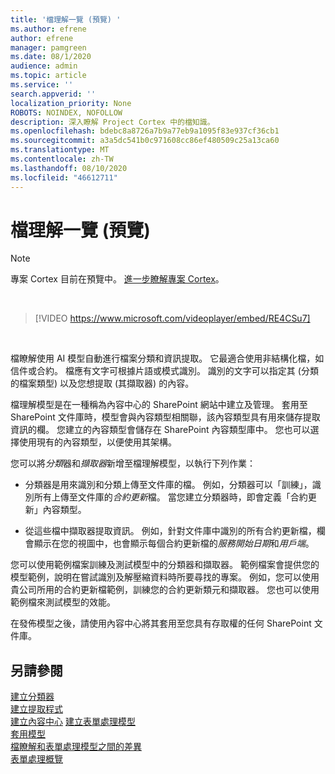 ```yaml
---
title: '檔理解一覽 (預覽) '
ms.author: efrene
author: efrene
manager: pamgreen
ms.date: 08/1/2020
audience: admin
ms.topic: article
ms.service: ''
search.appverid: ''
localization_priority: None
ROBOTS: NOINDEX, NOFOLLOW
description: 深入瞭解 Project Cortex 中的檔知識。
ms.openlocfilehash: bdebc8a8726a7b9a77eb9a1095f83e937cf36cb1
ms.sourcegitcommit: a3a5dc541b0c971608cc86ef480509c25a13ca60
ms.translationtype: MT
ms.contentlocale: zh-TW
ms.lasthandoff: 08/10/2020
ms.locfileid: "46612711"
---
```

# <a name="document-understanding-overview-preview"></a>檔理解一覽 (預覽) 
> [!Note] 
> 專案 Cortex 目前在預覽中。 [進一步瞭解專案 Cortex](https://aka.ms/projectcortex)。

</br>

> [!VIDEO https://www.microsoft.com/videoplayer/embed/RE4CSu7] 

</br>

檔瞭解使用 AI 模型自動進行檔案分類和資訊提取。 它最適合使用非結構化檔，如信件或合約。 檔應有文字可根據片語或模式識別。 識別的文字可以指定其 (分類的檔案類型) 以及您想提取 (其擷取器) 的內容。

檔理解模型是在一種稱為內容中心的 SharePoint 網站中建立及管理。 套用至 SharePoint 文件庫時，模型會與內容類型相關聯，該內容類型具有用來儲存提取資訊的欄。 您建立的內容類型會儲存在 SharePoint 內容類型庫中。 您也可以選擇使用現有的內容類型，以便使用其架構。

您可以將*分類*器和*擷取器*新增至檔理解模型，以執行下列作業： 

- 分類器是用來識別和分類上傳至文件庫的檔。 例如，分類器可以「訓練」，識別所有上傳至文件庫的*合約更新*檔。 當您建立分類器時，即會定義「合約更新」內容類型。

- 從這些檔中擷取器提取資訊。 例如，針對文件庫中識別的所有合約更新檔，欄會顯示在您的視圖中，也會顯示每個合約更新檔的*服務開始日期*和*用戶端*。 

您可以使用範例檔案訓練及測試模型中的分類器和擷取器。 範例檔案會提供您的模型範例，說明在嘗試識別及解壓縮資料時所要尋找的專案。 例如，您可以使用貴公司所用的合約更新檔範例，訓練您的合約更新類元和擷取器。 您也可以使用範例檔來測試模型的效能。

在發佈模型之後，請使用內容中心將其套用至您具有存取權的任何 SharePoint 文件庫。  


## <a name="see-also"></a>另請參閱
[建立分類器](create-a-classifier.md)</br>
[建立提取程式](create-an-extractor.md)</br>
[建立內容中心](create-a-content-center.md) 
[建立表單處理模型](create-a-form-processing-model.md)</br>
[套用模型](apply-a-model.md)   
[檔瞭解和表單處理模型之間的差異](difference-between-document-understanding-and-form-processing-model.md)  
[表單處理概覽](form-processing-overview.md)




